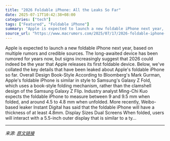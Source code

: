 ```yaml
---
title: "2026 Foldable iPhone: All the Leaks So Far"
date: 2025-07-17T10:42:38+08:00
categories: ["tech"]
tags: ["Featured", "Foldable iPhone"]
summary: "Apple is expected to launch a new foldable iPhone next year, based on multiple rumors and credible sources. The long-awaited device has been rumored for years now, but signs increasingly suggest that "
source_url: "https://www.macrumors.com/2025/07/17/2026-foldable-iphone-leak-roundup/"
---
```


Apple is expected to launch a new foldable iPhone next year, based on multiple rumors and credible sources. The long-awaited device has been rumored for years now, but signs increasingly suggest that 2026 could indeed be the year that Apple releases its first foldable device. Below, we've collated the key details that have been leaked about Apple's foldable iPhone so far. Overall Design Book-Style According to Bloomberg's Mark Gurman, Apple's foldable iPhone is similar in style to Samsung's Galaxy Z Fold, which uses a book-style folding mechanism, rather than the clamshell design of the Samsung Galaxy Z Flip. Industry analyst Ming-Chi Kuo expects the foldable ‌iPhone‌ to measure between 9 and 9.5 mm when folded, and around 4.5 to 4.8 mm when unfolded. More recently, Weibo-based leaker Instant Digital has said that the foldable iPhone will have a thickness of at least 4.8mm. Display Sizes Dual Screens When folded, users will interact with a 5.5-inch outer display that is similar to a ty...

---

*来源: [原文链接](https://www.macrumors.com/2025/07/17/2026-foldable-iphone-leak-roundup/)*
